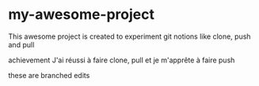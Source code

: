# my-awesome-project

This awesome project is created to experiment git notions like clone, push and pull

achievement
J'ai réussi à faire clone, pull et je m'apprête à faire push

these are branched edits
